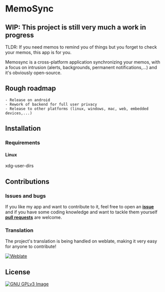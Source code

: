 # MemoSync
## WIP: This project is still very much a work in progress

TLDR: If you need memos to remind you of things but you forget to check your memos, this app is for you.

Memosync is a cross-platform application synchronizing your memos, with a focus on intrusion (alerts, backgrounds, permanent notifications,...) and it's obviously open-source.

## Rough roadmap
    - Release on android
    - Rework of backend for full user privacy
    - Release to other platforms (linux, windows, mac, web, embedded devices,...)

## Installation

<!--[<img src="https://fdroid.gitlab.io/artwork/badge/get-it-on.png"
    alt="Get it on F-Droid"
    height="80">](https://f-droid.org/)<!--https://f-droid.org/packages/<myapp>/-->

### Requirements

#### Linux

xdg-user-dirs

## Contributions

<!--Issues and bugs--> 
### Issues and bugs
If you like my app and want to contribute to it, feel free to open an [**issue**](https://github.com/guillaumeboehm/memosync/issues/new) and if you have some coding knowledge and want to tackle them yourself [**pull requests**](https://help.github.com/articles/about-pull-requests/) are welcome.

### Translation

The project's translation is being handled on weblate, making it very easy for anyone to contribute!

[<img 
    src="https://hosted.weblate.org/widgets/memosync/-/multi-auto.svg" 
    alt="Weblate">](https://hosted.weblate.org/engage/memosync/)


<!--### Donations--> 


## License

[![GNU GPLv3 Image](https://www.gnu.org/graphics/gplv3-127x51.png)](https://www.gnu.org/licenses/gpl-3.0.en.html)

